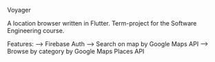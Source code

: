Voyager

A location browser written in Flutter. Term-project for the Software Engineering course.

Features:
--> Firebase Auth
--> Search on map by Google Maps API
--> Browse by category by Google Maps Places API
